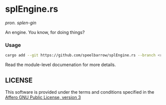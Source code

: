 # splEngine.rs
*pron. splen-gin*

An engine. You know, for doing things?

### Usage

```sh
cargo add --git https://github.com/speelbarrow/splEngine.rs --branch <release>
```

Read the module-level documenation for more details.

## LICENSE

This software is provided under the terms and conditions specified in the [Affero GNU Public License,
version 3](./LICENSE)
